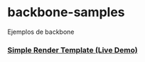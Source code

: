 # backbone-samples
Ejemplos de backbone


### [Simple Render Template  (Live Demo)](http://jsbin.com/yuyifitako/1/edit?output)
